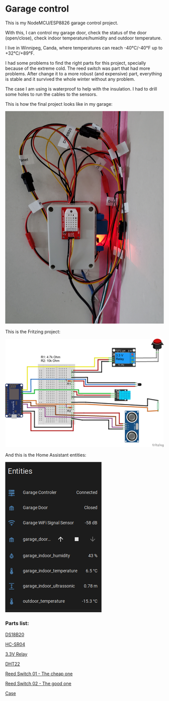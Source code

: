 # Garage control

This is my NodeMCU/ESP8826 garage control project.

With this, I can control my garage door, check the status of the door (open/close), check indoor temperature/humidity and outdoor temperature.

I live in Winnipeg, Canda, where temperatures can reach -40°C/-40°F up to +32°C/+89°F.

I had some problems to find the right parts for this project, specially because of the extreme cold. The reed switch was part that had more problems. After change it to a more robust (and expensive) part, everything is stable and it survived the whole winter without any problem.

The case I am using is waterproof to help with the insulation. I had to drill some holes to run the cables to the sensors.

This is how the final project looks like in my garage:

![Final Project](https://github.com/allangood/home-assistant/raw/main/NodeMCU/Garage/img/Control.jpg)

This is the Fritzing project:

![Fritzing](https://github.com/allangood/home-assistant/raw/main/NodeMCU/Garage/img/Garage.png)

And this is the Home Assistant entities:

![Entities](https://github.com/allangood/home-assistant/raw/main/NodeMCU/Garage/img/HA_Entities.png)

### Parts list:

[DS18B20](https://www.banggood.com/Wholesale-DS18B20-Waterproof-Digital-Temperature-Temp-Sensor-Probe-p-53674.html?cur_warehouse=CN&rmmds=search)

[HC-SR04](https://www.banggood.com/Wholesale-Geekcreit-Ultrasonic-Module-HC-SR04-Distance-Measuring-Ranging-Transducers-Sensor-DC-5V-2-450cm-p-40313.html?cur_warehouse=CN&rmmds=search)

[3.3V Relay](https://www.banggood.com/BESTEP-1-Channel-3_3V-Low-Level-Trigger-Relay-Module-Optocoupler-Isolation-Terminal-p-1355736.html?cur_warehouse=CN&rmmds=search)

[DHT22](https://www.banggood.com/DHT22-Single-bus-Digital-Temperature-and-Humidity-Sensor-Module-Electronic-Building-Blocks-AM2302-3_3V-5V-DC-p-1457358.html?cur_warehouse=CN&rmmds=search)

[Reed Switch 01 - The cheap one](https://www.banggood.com/Recessed-Door-Window-Contacts-Magnetic-Reed-Security-Alarm-Switch-p-976715.html?cur_warehouse=CN&rmmds=search)

[Reed Switch 02 - The good one](https://www.amazon.ca/gp/product/B07DW2JGF2/ref=ppx_yo_dt_b_search_asin_title?ie=UTF8&psc=1)

[Case](https://www.banggood.com/Waterproof-ABS-Plastic-Electronic-Box-White-Case-6-Size-Junction-Case-p-948279.html?cur_warehouse=CN&ID=514796&rmmds=search)

